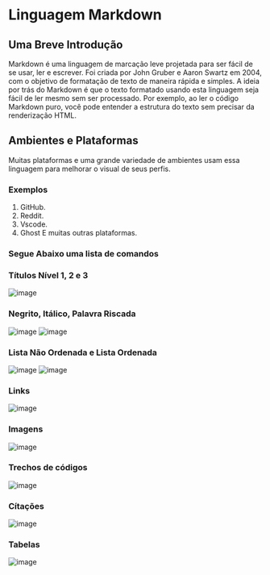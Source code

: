 # Linguagem Markdown
## Uma Breve Introdução
Markdown é uma linguagem de marcação leve projetada para ser fácil de se usar, ler e escrever. Foi criada por John Gruber e Aaron Swartz em 2004, com o objetivo de formatação de texto de maneira rápida e simples.
A ideia por trás do Markdown é que o texto formatado usando esta linguagem seja fácil de ler mesmo sem ser processado. Por exemplo, ao ler o código Markdown puro, você pode entender a estrutura do texto sem precisar da renderização HTML.
## Ambientes e Plataformas
Muitas plataformas e uma grande variedade de ambientes usam essa linguagem para melhorar o visual de seus perfis.
### Exemplos
1. GitHub.
2. Reddit.
3. Vscode.
4. Ghost
E muitas outras plataformas.
### Segue Abaixo uma lista de comandos

### Títulos Nível 1, 2 e 3
![image](https://github.com/GabrielRoOl/Linguagem-Markdown/assets/144238400/615c8657-4380-437f-bc02-306220b0a552)
### Negrito, Itálico, Palavra Riscada
![image](https://github.com/GabrielRoOl/Linguagem-Markdown/assets/144238400/85e4e457-5a02-4ce2-915f-b2128a3d87a3)
![image](https://github.com/GabrielRoOl/Linguagem-Markdown/assets/144238400/ea129fcd-fb58-4e28-9d44-766280244cf9)

### Lista Não Ordenada e Lista Ordenada
![image](https://github.com/GabrielRoOl/Linguagem-Markdown/assets/144238400/e6018720-3a84-4657-9536-69b443e019f0)
![image](https://github.com/GabrielRoOl/Linguagem-Markdown/assets/144238400/14018d79-5018-4b4a-8054-27d94f807032)
### Links
![image](https://github.com/GabrielRoOl/Linguagem-Markdown/assets/144238400/76cb9e2f-e440-47ff-a6c2-c47ad4a45943)
### Imagens
![image](https://github.com/GabrielRoOl/Linguagem-Markdown/assets/144238400/56ac9fb1-04c2-4f32-89dd-0530c1b35343)
### Trechos de códigos
![image](https://github.com/GabrielRoOl/Linguagem-Markdown/assets/144238400/77f910c3-78a7-4ee3-9f19-396626403206)
### Cítações
![image](https://github.com/GabrielRoOl/Linguagem-Markdown/assets/144238400/d6928764-7e43-497f-8300-af1c4436681f)
### Tabelas
![image](https://github.com/GabrielRoOl/Linguagem-Markdown/assets/144238400/cb4b7d41-61aa-4440-8a57-8db98885030e)
